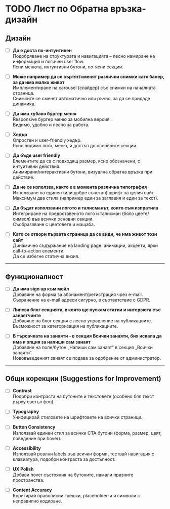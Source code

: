 # TODO Лист по Обратна връзка-дизайн

## Дизайн

- [ ] **Да е доста по-интуитивен**  
  Подобряване на структурата и навигацията – лесно намиране на информация и логичен user flow.  
  Ясни менюта, интуитивни бутони, по-ясни секции.

- [ ] **Може например да се въртят/сменят различни снимки като банер, за да има малко живот**  
  Имплементиране на carousel (слайдер) със снимки на началната страница.  
  Снимките се сменят автоматично или ръчно, за да се придаде динамика.

- [ ] **Да има хубаво бургер меню**  
  Responsive бургер меню за мобилна версия.  
  Видимо, удобно и лесно за работа.

- [ ] **Хедър**  
  Опростен и user-friendly хедър.  
  Ясно видимо лого, меню, и достъп до основните секции.

- [ ] **Да бъде user friendly**  
  Елементите да са с подходящ размер, ясно обозначени, с интуитивни действия.  
  Анимирани/интерактивни бутони, визуална обратна връзка при действие.

- [ ] **Да не се използва, както е в момента различна типография**  
  Използване на единен (или добре съчетан) шрифт за целия сайт.  
  Максимум два стила (например един за заглавия и един за текст).

- [ ] **Да бъдат използвани логото и талисманът, които съм изпратила**  
  Интегриране на предоставеното лого и талисман (бяло цвете/символ) във всички основни секции.  
  Съобразяване с цветовете и мащаба.

- [ ] **Като се отвори първата страница да се види, че има живот този сайт**  
  Динамично съдържание на landing page: анимации, акценти, ярки call-to-action елементи.  
  Да се избегне статична визия.

---

## Функционалност

- [ ] **Да има sign up към мейл**  
  Добавяне на форма за абонамент/регистрация чрез e-mail.  
  Съхранение на e-mail адреси сигурно, в съответствие с GDPR.

- [ ] **Липсва блог секцията, в която ще пускам статии и интервюта със занаятчиите**  
  Добавяне на блог секция с лесно управление на публикациите.  
  Възможност за категоризация на публикациите.

- [ ] **В търсачката на занаяти - в секция Всички занаяти, бих искала да има и опция за напиши сам занаят**  
  Добавяне на поле/бутон „Напиши сам занаят“ в секция „Всички занаяти“.  
  Нововъведеният занаят се подава за одобрение от администратор.

---

## Общи корекции (Suggestions for Improvement)

- [ ] **Contrast**  
  Подобри контраста на бутоните и текстовете (особено бял текст върху светъл фон).

- [ ] **Typography**  
  Унифицирай стиловете на шрифтовете на всички страници.

- [ ] **Button Consistency**  
  Използвай единен стил за всички CTA бутони (форма, размер, цвят, поведение при hover).

- [ ] **Accessibility**  
  Използвай реални labels във всички форми, тествай навигация с клавиатура, подобри контраста за достъпност.

- [ ] **UX Polish**  
  Добави hover състояния на бутоните, намали празните пространства.

- [ ] **Content Accuracy**  
  Коригирай правописни грешки, placeholder-и и символи с неправилно кодиране.
